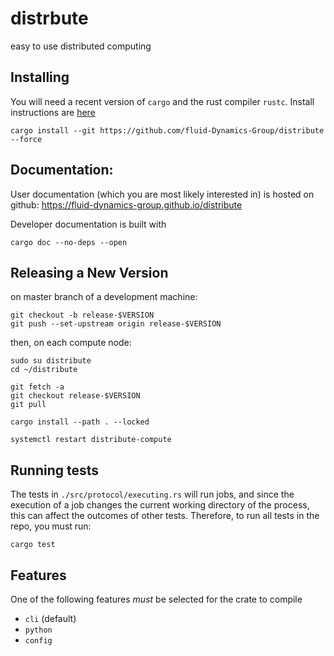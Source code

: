 # distrbute

easy to use distributed computing

## Installing

You will need a recent version of `cargo` and the rust compiler `rustc`. Install instructions are [here](https://www.rust-lang.org/tools/install)

```
cargo install --git https://github.com/fluid-Dynamics-Group/distribute --force
```

## Documentation:

User documentation (which you are most likely interested in) is hosted on github: https://fluid-dynamics-group.github.io/distribute

Developer documentation is built with 

```
cargo doc --no-deps --open
```

## Releasing a New Version

on master branch of a development machine:

```
git checkout -b release-$VERSION
git push --set-upstream origin release-$VERSION
```

then, on each compute node:

```
sudo su distribute
cd ~/distribute

git fetch -a
git checkout release-$VERSION
git pull

cargo install --path . --locked

systemctl restart distribute-compute
```

## Running tests

The tests in `./src/protocol/executing.rs` will run jobs, and since the execution of a job
changes the current working directory of the process, this can affect the outcomes of other tests.
Therefore, to run all tests in the repo, you must run:

```
cargo test
```

## Features

One of the following features *must* be selected for the crate to compile

* `cli` (default)
* `python` 
* `config`

